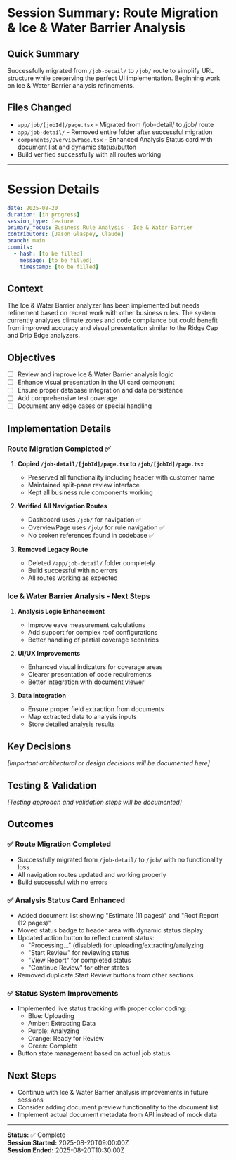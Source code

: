 # Session Summary: Route Migration & Ice & Water Barrier Analysis

## Quick Summary
Successfully migrated from `/job-detail/` to `/job/` route to simplify URL structure while preserving the perfect UI implementation. Beginning work on Ice & Water Barrier analysis refinements.

## Files Changed
- `app/job/[jobId]/page.tsx` - Migrated from /job-detail/ to /job/ route
- `app/job-detail/` - Removed entire folder after successful migration
- `components/OverviewPage.tsx` - Enhanced Analysis Status card with document list and dynamic status/button
- Build verified successfully with all routes working

---

# Session Details

```yaml
date: 2025-08-20
duration: [in progress]
session_type: feature
primary_focus: Business Rule Analysis - Ice & Water Barrier
contributors: [Jason Glaspey, Claude]
branch: main
commits: 
  - hash: [to be filled]
    message: [to be filled]
    timestamp: [to be filled]
```

## Context
The Ice & Water Barrier analyzer has been implemented but needs refinement based on recent work with other business rules. The system currently analyzes climate zones and code compliance but could benefit from improved accuracy and visual presentation similar to the Ridge Cap and Drip Edge analyzers.

## Objectives
- [ ] Review and improve Ice & Water Barrier analysis logic
- [ ] Enhance visual presentation in the UI card component
- [ ] Ensure proper database integration and data persistence
- [ ] Add comprehensive test coverage
- [ ] Document any edge cases or special handling

## Implementation Details

### Route Migration Completed ✅
1. **Copied `/job-detail/[jobId]/page.tsx` to `/job/[jobId]/page.tsx`**
   - Preserved all functionality including header with customer name
   - Maintained split-pane review interface
   - Kept all business rule components working

2. **Verified All Navigation Routes**
   - Dashboard uses `/job/` for navigation ✅
   - OverviewPage uses `/job/` for rule navigation ✅
   - No broken references found in codebase ✅

3. **Removed Legacy Route**
   - Deleted `/app/job-detail/` folder completely
   - Build successful with no errors
   - All routes working as expected

### Ice & Water Barrier Analysis - Next Steps
1. **Analysis Logic Enhancement**
   - Improve eave measurement calculations
   - Add support for complex roof configurations
   - Better handling of partial coverage scenarios

2. **UI/UX Improvements**
   - Enhanced visual indicators for coverage areas
   - Clearer presentation of code requirements
   - Better integration with document viewer

3. **Data Integration**
   - Ensure proper field extraction from documents
   - Map extracted data to analysis inputs
   - Store detailed analysis results

## Key Decisions
*[Important architectural or design decisions will be documented here]*

## Testing & Validation
*[Testing approach and validation steps will be documented]*

## Outcomes

### ✅ Route Migration Completed
- Successfully migrated from `/job-detail/` to `/job/` with no functionality loss
- All navigation routes updated and working properly
- Build successful with no errors

### ✅ Analysis Status Card Enhanced
- Added document list showing "Estimate (11 pages)" and "Roof Report (12 pages)"
- Moved status badge to header area with dynamic status display
- Updated action button to reflect current status:
  - "Processing..." (disabled) for uploading/extracting/analyzing
  - "Start Review" for reviewing status
  - "View Report" for completed status
  - "Continue Review" for other states
- Removed duplicate Start Review buttons from other sections

### ✅ Status System Improvements
- Implemented live status tracking with proper color coding:
  - Blue: Uploading
  - Amber: Extracting Data  
  - Purple: Analyzing
  - Orange: Ready for Review
  - Green: Complete
- Button state management based on actual job status

## Next Steps
- Continue with Ice & Water Barrier analysis improvements in future sessions
- Consider adding document preview functionality to the document list
- Implement actual document metadata from API instead of mock data

---

**Status:** ✅ Complete  
**Session Started:** 2025-08-20T09:00:00Z  
**Session Ended:** 2025-08-20T10:30:00Z